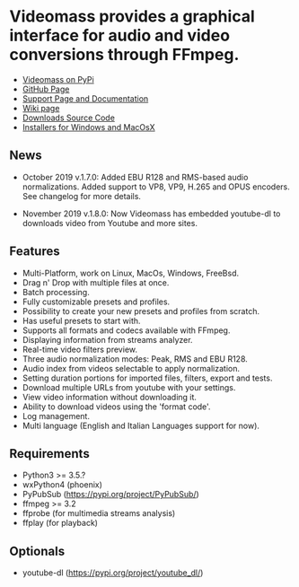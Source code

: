 # **Videomass** provides a graphical interface for audio and video conversions through FFmpeg. 

* [Videomass on PyPi](https://pypi.org/project/videomass/)
* [GitHub Page](https://github.com/jeanslack/Videomass)
* [Support Page and Documentation](http://jeanslack.github.io/Videomass)
* [Wiki page](https://github.com/jeanslack/Videomass/wiki)
* [Downloads Source Code](https://github.com/jeanslack/Videomass/releases)
* [Installers for Windows and MacOsX](https://sourceforge.net/projects/videomass2/)

## News

- October 2019 v.1.7.0: Added EBU R128 and RMS-based audio normalizations. 
  Added support to VP8, VP9, H.265 and OPUS encoders. See changelog for 
  more details.

- November 2019 v.1.8.0: Now Videomass has embedded youtube-dl to downloads
  video from Youtube and more sites.

## Features

- Multi-Platform, work on Linux, MacOs, Windows, FreeBsd.
- Drag n' Drop with multiple files at once.
- Batch processing.
- Fully customizable presets and profiles.
- Possibility to create your new presets and profiles from scratch.
- Has useful presets to start with.
- Supports all formats and codecs available with FFmpeg.
- Displaying information from streams analyzer.
- Real-time video filters preview.
- Three audio normalization modes: Peak, RMS and EBU R128.
- Audio index from videos selectable to apply normalization.
- Setting duration portions for imported files, filters, export and tests.
- Download multiple URLs from youtube with your settings.
- View video information without downloading it.
- Ability to download videos using the 'format code'.
- Log management.
- Multi language (English and Italian Languages support for now).

## Requirements
   
- Python3  >= 3.5.?
- wxPython4 (phoenix) 
- PyPubSub (https://pypi.org/project/PyPubSub/)
- ffmpeg >= 3.2   
- ffprobe (for multimedia streams analysis)  
- ffplay (for playback)

## Optionals 

- youtube-dl (https://pypi.org/project/youtube_dl/)

